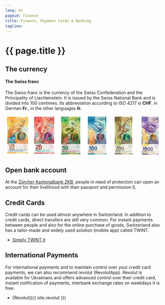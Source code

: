 ```yaml
---
lang: en
pageid: finance
title: Finance, Payment Cards & Banking
tagline: 
---
```

# {{ page.title }}

## The currency
#### The Swiss franc
The Swiss franc is the currency of the Swiss Confederation and the Principality of Liechtenstein. 
It is issued by the Swiss National Bank and is divided into 100 centimes. 
Its abbreviation according to ISO 4217 is **CHF**, in German **Fr.**, in the other languages **fr.**

![Banknotes of Switzerland](/assets/img/banknoten.jpg)

## Open bank account
At the [Zürcher Kantonalbank ZKB](https://www.zkb.ch/de/hilfe/sc/wie-koennen-schutzbeduerftige-aus-der-ukraine-ein-konto-bei-der-.html), people in need of protection can open an account for their livelihood with their passport and permission S.


## Credit Cards
Credit cards can be used almost anywhere in Switzerland. 
In addition to credit cards, direct transfers are still very common. 
For instant payments between people and also for the online purchase of goods, Switzerland also has a tailor-made and widely used solution (mobile app) called TWINT.

- [Simply TWINT it](https://www.twint.ch/en/?lang=en)


## International Payments
For international payments and to maintain control over your credit card payments, we can also recommend revolut (RevolutApp). Revolut is available for Ukrainians and offers advanced control over their credit card, instant notification of payments, interbank exchange rates on weekdays it is free.

- [Revolut]({{ site.revolut }})